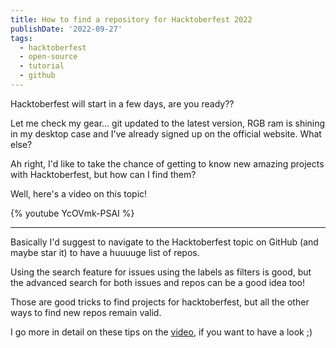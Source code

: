 ```yaml
---
title: How to find a repository for Hacktoberfest 2022
publishDate: '2022-09-27'
tags:
  - hacktoberfest
  - open-source
  - tutorial
  - github
---
```


Hacktoberfest will start in a few days, are you ready??

Let me check my gear... git updated to the latest version, RGB ram is shining in my desktop case and I've already signed up on the official website. What else?

Ah right, I'd like to take the chance of getting to know new amazing projects with Hacktoberfest, but how can I find them?

Well, here's a video on this topic!

{% youtube YcOVmk-PSAI %}

---

Basically I'd suggest to navigate to the Hacktoberfest topic on GitHub (and maybe star it) to have a huuuuge list of repos.

Using the search feature for issues using the labels as filters is good, but the advanced search for both issues and repos can be a good idea too!

Those are good tricks to find projects for hacktoberfest, but all the other ways to find new repos remain valid.

I go more in detail on these tips on the [video](https://youtu.be/YcOVmk-PSAI), if you want to have a look ;)
